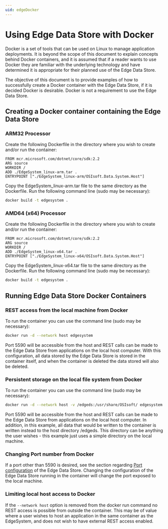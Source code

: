```yaml
---
uid: edgeDocker
---
```


# Using Edge Data Store with Docker

Docker is a set of tools that can be used on Linux to manage application deployments. It is beyond the scope of this document to explain concepts behind Docker containers, and it is assumed that if a reader wants to use Docker they are familiar with the underlying technology and have determined it is appropriate for their planned use of the Edge Data Store.

The objective of this document is to provide examples of how to successfully create a Docker container with the Edge Data Store, if it is decided Docker is desirable. Docker is not a requirement to use the Edge Data Store.

## Creating a Docker container containing the Edge Data Store

### ARM32 Processor

Create the following Dockerfile in the directory where you wish to create and/or run the container:

```docker
FROM mcr.microsoft.com/dotnet/core/sdk:2.2
ARG source
WORKDIR /
ADD ./EdgeSystem_linux-arm.tar .
ENTRYPOINT ["./EdgeSystem_linux-arm/OSIsoft.Data.System.Host"]
```

Copy the EdgeSystem_linux-arm.tar file to the same directory as the Dockerfile.
Run the following command line (sudo may be necessary):

```bash
docker build -t edgesystem .
```

### AMD64 (x64) Processor

Create the following Dockerfile in the directory where you wish to create and/or run the container:

```docker
FROM mcr.microsoft.com/dotnet/core/sdk:2.2
ARG source
WORKDIR /
ADD ./EdgeSystem_linux-x64.tar .
ENTRYPOINT ["./EdgeSystem_linux-x64/OSIsoft.Data.System.Host"]
```

Copy the EdgeSystem_linux-x64.tar file to the same directory as the Dockerfile.
Run the following command line (sudo may be necessary):

```bash
docker build -t edgesystem .
```

## Running Edge Data Store Docker Containers

### REST access from the local machine from Docker

To run the container you can use the command line (sudo may be necessary):

```bash
docker run -d --network host edgesystem
```

Port 5590 will be accessible from the host and REST calls can be made to the Edge Data Store from applications on the local host computer. With this configuration, all data stored by the Edge Data Store is stored in the container itself, and when the container is deleted the data stored will also be deleted.

### Persistent storage on the local file system from Docker

To run the container you can use the command line (sudo may be necessary):

```bash
docker run -d --network host -v /edgeds:/usr/share/OSIsoft/ edgesystem
```

Port 5590 will be accessible from the host and REST calls can be made to the Edge Data Store from applications on the local host computer. In addition, in this example, all data that would be written to the container is written instead to the host directory /edgeds. This directory can be anything the user wishes - this example just uses a simple directory on the local machine.

### Changing Port number from Docker

If a port other than 5590 is desired, see the section regarding [Port configuration](#edgeSystemConfiguration) of the Edge Data Store. Changing the configuration of the Edge Data Store running in the container will change the port exposed to the local machine.

### Limiting local host access to Docker

If the `--network host` option is removed from the docker run command no REST access is possible from outside the container. This may be of value where a user wishes to host an application in the same container as the EdgeSystem, and does not wish to have external REST access enabled.
